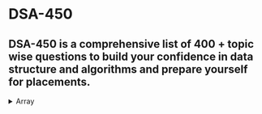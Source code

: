 # DSA-450
##  DSA-450 is a comprehensive list of 400 + topic wise questions to build your confidence in data structure and algorithms and prepare yourself for placements.



<details>
<summary>Array</summary>
<br>
[http://arisesociety.org/](http://arisesociety.org/)  
</details>
